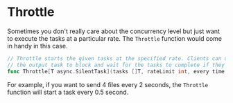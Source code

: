 # Throttle
Sometimes you don't really care about the concurrency level but just want to execute the tasks at a particular rate.
The `Throttle` function would come in handy in this case.

```go
// Throttle starts the given tasks at the specified rate. Clients can use
// the output task to block and wait for the tasks to complete if they want.
func Throttle[T async.SilentTask](tasks []T, rateLimit int, every time.Duration) async.SilentTask
```

For example, if you want to send 4 files every 2 seconds, the `Throttle` function will start a task every 0.5 second.